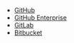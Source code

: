 * [GitHub](/docs/integrations/github)
* [GitHub Enterprise](/docs/integrations/github-enterprise)
* [GitLab](/docs/integrations/gitlab)
* [Bitbucket](/docs/integrations/bitbucket)
